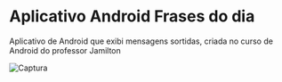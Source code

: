 # Aplicativo Android Frases do dia

Aplicativo de Android que exibi mensagens sortidas, criada no curso de Android do professor Jamilton

![Captura](https://user-images.githubusercontent.com/55591611/84323085-870f1c00-ab4c-11ea-995e-87ce34f8f267.png)


